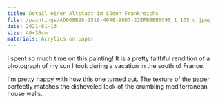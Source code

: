```yaml
---
title: Detail einer Altstadt im Süden Frankreichs
file: /paintings/AD668B28-1516-4048-98D7-22EFBBBB6C90_1_105_c.jpeg
date: 2021-01-13
size: 40×30cm
materials: Acrylics on paper
---
```


I spent so much time on this painting! It is a pretty faithful rendition of a photograph of my son I took during a vacation in the south of France.

I'm pretty happy with how this one turned out. The texture of the paper perfectly matches the disheveled look of the crumbling mediterranean house walls.
